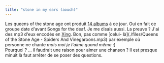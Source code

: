 ```yaml
---
title: "stone in my ears (aouch)"
---
```


Les queens of the stone age ont produit [14
albums](http://www.freewebs.com/disturbed/qotsa/discography.html) à ce jour.
Oui en fait ce groupe date d'avant Songs for the deaf. Je me disais aussi. La
preuve ? J'ai des mp3 d'eux encodés en
[Xing](http://www.mp3-encoders.com/xing_encoder/). Bon, pas comme [celui-
là](./files/Queens of the Stone Age - Spiders And Vinegaroons.mp3) par exemple
où personne ne chante _mais moi je l'aime quand même_ :)  
Pourquoi ? ... il faudrait une raison pour aimer une chanson ? Il est presque
minuit là faut arrêter de se poser des questions.

